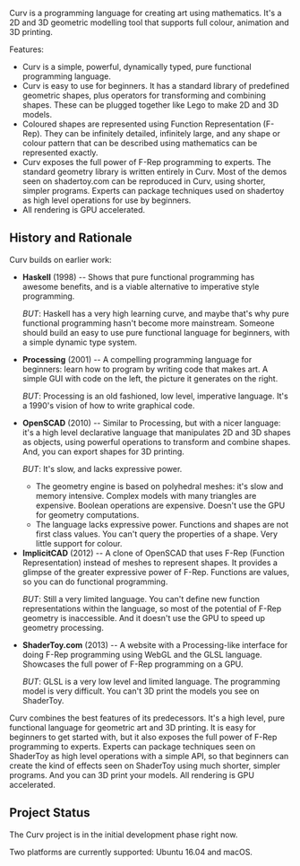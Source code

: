 Curv is a programming language for creating art using mathematics.
It's a 2D and 3D geometric modelling tool that supports full colour,
animation and 3D printing.

Features:
* Curv is a simple, powerful, dynamically typed, pure functional
  programming language.
* Curv is easy to use for beginners. It has a standard library of
  predefined geometric shapes, plus operators for transforming and
  combining shapes. These can be plugged together like Lego to make 2D and 3D
  models.
* Coloured shapes are represented using Function Representation (F-Rep).
  They can be infinitely detailed, infinitely large, and any shape or colour
  pattern that can be described using mathematics can be represented exactly.
* Curv exposes the full power of F-Rep programming to experts.
  The standard geometry library is written entirely in Curv.
  Most of the demos seen on shadertoy.com can be reproduced in Curv,
  using shorter, simpler programs. Experts can package techniques used on
  shadertoy as high level operations for use by beginners.
* All rendering is GPU accelerated.

## History and Rationale
Curv builds on earlier work:
* **Haskell** (1998) -- Shows that pure functional programming has awesome
  benefits, and is a viable alternative to imperative style programming.
  <p> <i>BUT</i>: Haskell has a very high learning curve, and maybe that's why
  pure functional programming hasn't become more mainstream.
  Someone should build an easy to use pure functional language
  for beginners, with a simple dynamic type system.
* **Processing** (2001) -- A compelling programming language for beginners:
  learn how to program by writing code that makes art.
  A simple GUI with code on the left, the picture it generates on the right.
  <p> <i>BUT</i>: Processing is an old fashioned, low level, imperative language.
  It's a 1990's vision of how to write graphical code.
* **OpenSCAD** (2010) -- Similar to Processing, but with a nicer language:
  it's a high level declarative language that manipulates 2D and 3D shapes
  as objects, using powerful operations to transform and combine shapes.
  And, you can export shapes for 3D printing.
  <p> <i>BUT</i>: It's slow, and lacks expressive power.
  <ul>
  <li>The geometry engine is based on polyhedral meshes: it's slow and memory
    intensive. Complex models with many triangles are expensive.
    Boolean operations are expensive. Doesn't use the GPU for geometry
    computations.
  <li>The language lacks expressive power. Functions and shapes are not first
    class values. You can't query the properties of a shape. Very little
    support for colour.
  </ul>
* **ImplicitCAD** (2012) -- A clone of OpenSCAD that uses F-Rep (Function
  Representation) instead of meshes to represent shapes. It provides a glimpse
  of the greater expressive power of F-Rep. Functions are values, so you
  can do functional programming.
  <p> <i>BUT</i>: Still a very limited language. You can't define new
  function representations within the language, so most of the potential
  of F-Rep geometry is inaccessible. And it doesn't use the GPU to speed up
  geometry processing.
* **ShaderToy.com** (2013) -- A website with a Processing-like interface
  for doing F-Rep programming using WebGL and the GLSL language. Showcases the
  full power of F-Rep programming on a GPU.
  <p> <i>BUT</i>: GLSL is a very low level and limited language. The programming
  model is very difficult. You can't 3D print the models you see on ShaderToy.

Curv combines the best features of its predecessors. It's a high level,
pure functional language for geometric art and 3D printing.
It is easy for beginners to get started with, but it also exposes the full
power of F-Rep programming to experts. Experts can package techniques seen on
ShaderToy as high level operations with a simple API, so that beginners can
create the kind of effects seen on ShaderToy using much shorter, simpler
programs. And you can 3D print your models. All rendering is GPU accelerated.

## Project Status
The Curv project is in the initial development phase right now.

Two platforms are currently supported: Ubuntu 16.04 and macOS.
